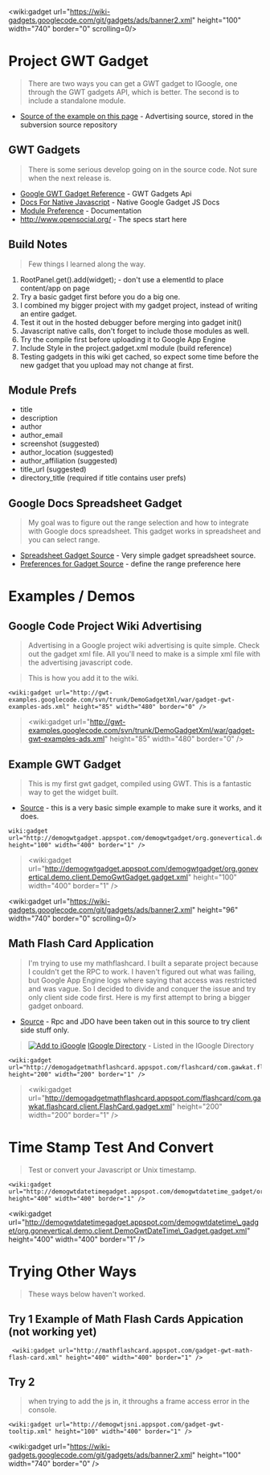 
&lt;wiki:gadget url="https://wiki-gadgets.googlecode.com/git/gadgets/ads/banner2.xml" height="100" width="740" border="0" scrolling=0/&gt;



# Project GWT Gadget #
> There are two ways you can get a GWT gadget to IGoogle, one through the GWT gadgets API, which is better. The second is to include a standalone module.

  * [Source of the example on this page](http://code.google.com/p/gwt-examples/source/browse/trunk/DemoGadgetXml/war/gadget-gwt-examples-ads.xml) - Advertising source, stored in the subversion source repository

## GWT Gadgets ##
> There is some serious develop going on in the source code. Not sure when the next release is.
  * [Google GWT Gadget Reference](http://code.google.com/p/gwt-google-apis/wiki/GadgetsGettingStarted) - GWT Gadgets Api
  * [Docs For Native Javascript](http://code.google.com/apis/wave/extensions/gadgets/guide.html) - Native Google Gadget JS Docs
  * [Module Preference](http://code.google.com/apis/gadgets/docs/reference.html) - Documentation
  * http://www.opensocial.org/ - The specs start here

## Build Notes ##
> Few things I learned along the way.
  1. RootPanel.get().add(widget); - don't use a elementId to place content/app on page
  1. Try a basic gadget first before you do a big one.
  1. I combined my bigger project with my gadget project, instead of writing an entire gadget.
  1. Test it out in the hosted debugger before merging into gadget init()
  1. Javascript native calls, don't forget to include those modules as well.
  1. Try the compile first before uploading it to Google App Engine
  1. Include Style in the project.gadget.xml module (build reference)
  1. Testing gadgets in this wiki get cached, so expect some time before the new gadget that you upload may not change at first.

## Module Prefs ##
  * title
  * description
  * author
  * author\_email
  * screenshot  (suggested)
  * author\_location  (suggested)
  * author\_affiliation  (suggested)
  * title\_url  (suggested)
  * directory\_title   (required if title contains user prefs)

## Google Docs Spreadsheet Gadget ##
> My goal was to figure out the range selection and how to integrate with Google docs spreadsheet. This gadget works in spreadsheet and you can select range.
  * [Spreadsheet Gadget Source](http://code.google.com/p/gwt-examples/source/browse/trunk/DemoGwtGadgetSpreadsheet/src/org/gonevertical/demo/client/SpreadsheetGadget.java) - Very simple gadget spreadsheet source.
  * [Preferences for Gadget Source](http://code.google.com/p/gwt-examples/source/browse/trunk/DemoGwtGadgetSpreadsheet/src/org/gonevertical/demo/client/SpreadsheetGadgetPreferences.java) - define the range preference here

# Examples / Demos #

## Google Code Project Wiki Advertising ##
> Advertising in a Google project wiki advertising is quite simple. Check out the gadget xml file. All you'll need to make is a simple xml file with the advertising javascript code.

> This is how you add it to the wiki.
```
<wiki:gadget url="http://gwt-examples.googlecode.com/svn/trunk/DemoGadgetXml/war/gadget-gwt-examples-ads.xml" height="85" width="480" border="0" />
```
> &lt;wiki:gadget url="http://gwt-examples.googlecode.com/svn/trunk/DemoGadgetXml/war/gadget-gwt-examples-ads.xml" height="85" width="480" border="0" /&gt;

## Example GWT Gadget ##
> This is my first gwt gadget, compiled using GWT. This is a fantastic way to get the widget built.

  * [Source](http://code.google.com/p/gwt-examples/source/browse/#svn/trunk/DemoGwtGadget/src/org/gonevertical/demo/client) - this is a very basic simple example to make sure it works, and it does.
```
wiki:gadget url="http://demogwtgadget.appspot.com/demogwtgadget/org.gonevertical.demo.client.DemoGwtGadget.gadget.xml" height="100" width="400" border="1" />
```
> &lt;wiki:gadget url="http://demogwtgadget.appspot.com/demogwtgadget/org.gonevertical.demo.client.DemoGwtGadget.gadget.xml" height="100" width="400" border="1" /&gt;


&lt;wiki:gadget url="https://wiki-gadgets.googlecode.com/git/gadgets/ads/banner2.xml" height="96" width="740" border="0" scrolling=0/&gt;
## Math Flash Card Application ##
> I'm trying to use my mathflashcard. I built a separate project because I couldn't get the RPC to work. I haven't figured out what was failing, but Google App Engine logs where saying that access was restricted and was vague. So I decided to divide and conquer the issue and try only client side code first. Here is my first attempt to bring a bigger gadget onboard.
  * [Source](http://code.google.com/p/gwt-examples/source/browse/#svn/trunk/DemoGadgetMathFlashCard/src/com/gawkat/flashcard/client) - Rpc and JDO have been taken out in this source to try client side stuff only.
> <a href='http://www.google.com/ig/adde?moduleurl=http://demogadgetmathflashcard.appspot.com/flashcard/com.gawkat.flashcard.client.FlashCard.gadget.xml'><img src='http://buttons.googlesyndication.com/fusion/add.gif' alt='Add to iGoogle' /></a>
> [IGoogle Directory](http://www.google.com/ig/directory?url=demogadgetmathflashcard.appspot.com/flashcard/com.gawkat.flashcard.client.FlashCard.gadget.xml) - Listed in the IGoogle Directory
```
<wiki:gadget url="http://demogadgetmathflashcard.appspot.com/flashcard/com.gawkat.flashcard.client.FlashCard.gadget.xml" height="200" width="200" border="1" />
```
> &lt;wiki:gadget url="http://demogadgetmathflashcard.appspot.com/flashcard/com.gawkat.flashcard.client.FlashCard.gadget.xml" height="200" width="200" border="1" /&gt;



# Time Stamp Test And Convert #
> Test or convert your Javascript or Unix timestamp.
```
<wiki:gadget url="http://demogwtdatetimegadget.appspot.com/demogwtdatetime_gadget/org.gonevertical.demo.client.DemoGwtDateTime_Gadget.gadget.xml" height="400" width="400" border="1" />
```
&lt;wiki:gadget url="http://demogwtdatetimegadget.appspot.com/demogwtdatetime\_gadget/org.gonevertical.demo.client.DemoGwtDateTime\_Gadget.gadget.xml" height="400" width="400" border="1" /&gt;

# Trying Other Ways #
> These ways below haven't worked.

## Try 1 Example of Math Flash Cards Appication (not working yet) ##
```
 <wiki:gadget url="http://mathflashcard.appspot.com/gadget-gwt-math-flash-card.xml" height="400" width="400" border="1" />
```

## Try 2 ##
> when trying to add the js in, it throughs a frame access error in the console.
```
<wiki:gadget url="http://demogwtjsni.appspot.com/gadget-gwt-tooltip.xml" height="100" width="400" border="1" />
```

&lt;wiki:gadget url="https://wiki-gadgets.googlecode.com/git/gadgets/ads/banner2.xml" height="100" width="740" border="0" /&gt;
